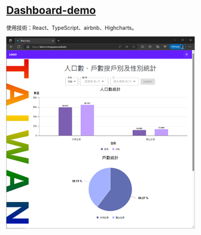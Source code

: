 # <a href="https://ming-hc.github.io/Dashboard-demo/">Dashboard-demo</a>
<p>使用技術：React、TypeScript、airbnb、Highcharts。</p>
<img src="https://github.com/Ming-HC/Dashboard-demo/blob/0f39f0ee1392127120b41ae5daef3220b3b9b1a3/dashboard-demo.png" />
